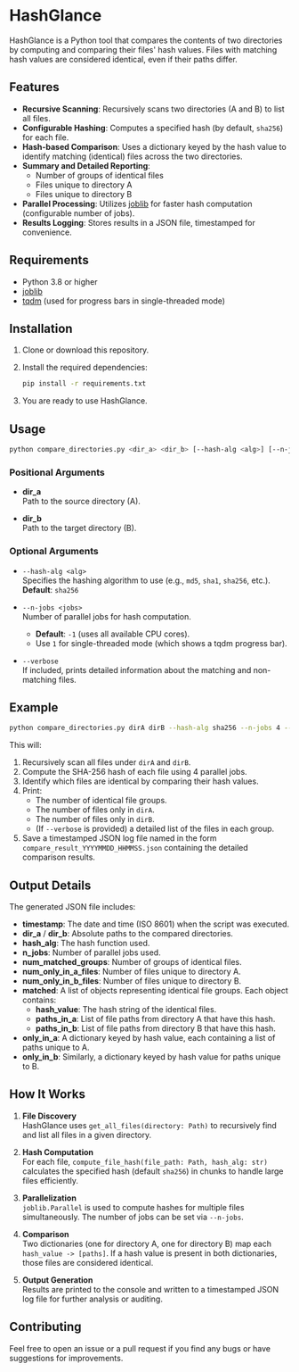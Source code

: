 # HashGlance

HashGlance is a Python tool that compares the contents of two directories by computing and comparing their files' hash values. Files with matching hash values are considered identical, even if their paths differ.

## Features

- **Recursive Scanning**: Recursively scans two directories (A and B) to list all files.  
- **Configurable Hashing**: Computes a specified hash (by default, `sha256`) for each file.  
- **Hash-based Comparison**: Uses a dictionary keyed by the hash value to identify matching (identical) files across the two directories.  
- **Summary and Detailed Reporting**:  
  - Number of groups of identical files  
  - Files unique to directory A  
  - Files unique to directory B  
- **Parallel Processing**: Utilizes [joblib](https://joblib.readthedocs.io/en/latest/) for faster hash computation (configurable number of jobs).  
- **Results Logging**: Stores results in a JSON file, timestamped for convenience.

## Requirements

- Python 3.8 or higher  
- [joblib](https://pypi.org/project/joblib/)  
- [tqdm](https://pypi.org/project/tqdm/) (used for progress bars in single-threaded mode)

## Installation

1. Clone or download this repository.
2. Install the required dependencies:

   ```bash
   pip install -r requirements.txt
   ```

3. You are ready to use HashGlance.

## Usage

```bash
python compare_directories.py <dir_a> <dir_b> [--hash-alg <alg>] [--n-jobs <jobs>] [--verbose]
```

### Positional Arguments

- **dir_a**  
  Path to the source directory (A).

- **dir_b**  
  Path to the target directory (B).

### Optional Arguments

- `--hash-alg <alg>`  
  Specifies the hashing algorithm to use (e.g., `md5`, `sha1`, `sha256`, etc.).  
  **Default**: `sha256`

- `--n-jobs <jobs>`  
  Number of parallel jobs for hash computation.  
  - **Default**: `-1` (uses all available CPU cores).
  - Use `1` for single-threaded mode (which shows a tqdm progress bar).

- `--verbose`  
  If included, prints detailed information about the matching and non-matching files.

## Example

```bash
python compare_directories.py dirA dirB --hash-alg sha256 --n-jobs 4 --verbose
```

This will:

1. Recursively scan all files under `dirA` and `dirB`.
2. Compute the SHA-256 hash of each file using 4 parallel jobs.
3. Identify which files are identical by comparing their hash values.
4. Print:
   - The number of identical file groups.
   - The number of files only in `dirA`.
   - The number of files only in `dirB`.
   - (If `--verbose` is provided) a detailed list of the files in each group.
5. Save a timestamped JSON log file named in the form `compare_result_YYYYMMDD_HHMMSS.json` containing the detailed comparison results.

## Output Details

The generated JSON file includes:

- **timestamp**: The date and time (ISO 8601) when the script was executed.
- **dir_a** / **dir_b**: Absolute paths to the compared directories.
- **hash_alg**: The hash function used.
- **n_jobs**: Number of parallel jobs used.
- **num_matched_groups**: Number of groups of identical files.
- **num_only_in_a_files**: Number of files unique to directory A.
- **num_only_in_b_files**: Number of files unique to directory B.
- **matched**: A list of objects representing identical file groups. Each object contains:
  - **hash_value**: The hash string of the identical files.
  - **paths_in_a**: List of file paths from directory A that have this hash.
  - **paths_in_b**: List of file paths from directory B that have this hash.
- **only_in_a**: A dictionary keyed by hash value, each containing a list of paths unique to A.
- **only_in_b**: Similarly, a dictionary keyed by hash value for paths unique to B.

## How It Works

1. **File Discovery**  
   HashGlance uses `get_all_files(directory: Path)` to recursively find and list all files in a given directory.

2. **Hash Computation**  
   For each file, `compute_file_hash(file_path: Path, hash_alg: str)` calculates the specified hash (default `sha256`) in chunks to handle large files efficiently.

3. **Parallelization**  
   `joblib.Parallel` is used to compute hashes for multiple files simultaneously. The number of jobs can be set via `--n-jobs`.

4. **Comparison**  
   Two dictionaries (one for directory A, one for directory B) map each `hash_value -> [paths]`. If a hash value is present in both dictionaries, those files are considered identical.

5. **Output Generation**  
   Results are printed to the console and written to a timestamped JSON log file for further analysis or auditing.

## Contributing

Feel free to open an issue or a pull request if you find any bugs or have suggestions for improvements.
